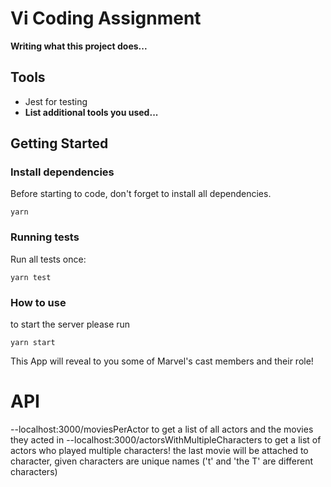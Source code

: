 # Vi Coding Assignment 

__Writing what this project does...__

## Tools
- Jest for testing
- __List additional tools you used...__

## Getting Started

### Install dependencies

Before starting to code, don't forget to install all dependencies.

```shell
yarn
```

### Running tests

Run all tests once:

```shell
yarn test
```

### How to use
to start the server please run

```shell
yarn start
```

This App will reveal to you some of Marvel's cast members and their role!

# API
--localhost:3000/moviesPerActor 
to get a list of all actors and the movies they acted in
--localhost:3000/actorsWithMultipleCharacters
to get a list of actors who played multiple characters!
the last movie will be attached to character, given characters are unique names 
('t' and 'the T' are different characters)


